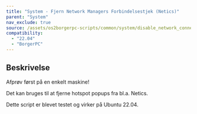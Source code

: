 ```yaml
---
title: "System - Fjern Network Managers Forbindelsestjek (Netics)"
parent: "System"
nav_exclude: true
source: /assets/os2borgerpc-scripts/common/system/disable_network_connectivity_check.sh
compatibility: 
  - "22.04"
  - "BorgerPC"
---
```


## Beskrivelse
Afprøv først på en enkelt maskine!

Det kan bruges til at fjerne hotspot popups fra bl.a. Netics.

Dette script er blevet testet og virker på Ubuntu 22.04.